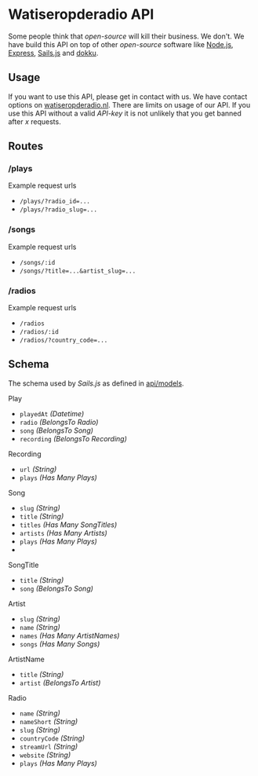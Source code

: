 # Watiseropderadio API
Some people think that *open-source* will kill their business. We don't. We have build this API on top of other *open-source* software like [Node.js](https://nodejs.org), [Express](http://expressjs.com/), [Sails.js](http://sailsjs.org/) and [dokku](http://progrium.viewdocs.io/dokku/). 

## Usage
If you want to use this API, please get in contact with us. We have contact options on [watiseropderadio.nl](http://watiseropderadio.nl). There are limits on usage of our API. If you use this API without a valid *API-key* it is not unlikely that you get banned after *x* requests.

## Routes

### /plays

Example request urls

 * `/plays/?radio_id=...`
 * `/plays/?radio_slug=...`


### /songs

Example request urls

 * `/songs/:id`
 * `/songs/?title=...&artist_slug=...`


### /radios

Example request urls

 * `/radios`
 * `/radios/:id`
 * `/radios/?country_code=...`


## Schema
The schema used by *Sails.js* as defined in [api/models](https://github.com/watiseropderadio/api/tree/master/api/models).

Play
 - `playedAt` *(Datetime)*
 - `radio` *(BelongsTo Radio)*
 - `song` *(BelongsTo Song)*
 - `recording` *(BelongsTo Recording)*

Recording
 - `url` *(String)*
 - `plays` *(Has Many Plays)*

Song
 - `slug` *(String)*
 - `title` *(String)*
 - `titles` *(Has Many SongTitles)*
 - `artists` *(Has Many Artists)*
 - `plays` *(Has Many Plays)*
 - 
SongTitle
 - `title` *(String)*
 - `song` *(BelongsTo Song)*

Artist
 - `slug` *(String)*
 - `name` *(String)*
 - `names` *(Has Many ArtistNames)*
 - `songs` *(Has Many Songs)*

ArtistName
 - `title` *(String)*
 - `artist` *(BelongsTo Artist)*

Radio
 - `name` *(String)*
 - `nameShort` *(String)*
 - `slug` *(String)*
 - `countryCode` *(String)*
 - `streamUrl` *(String)*
 - `website` *(String)*
 - `plays` *(Has Many Plays)*
